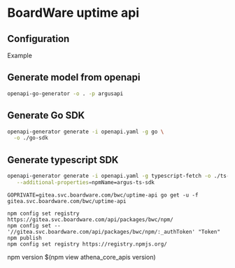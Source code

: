 # BoardWare uptime api

## Configuration

Example

## Generate model from openapi

```bash
openapi-go-generator -o . -p argusapi
```

## Generate Go SDK

```bash
openapi-generator generate -i openapi.yaml -g go \
  -o ./go-sdk
```

## Generate typescript SDK

```bash
openapi-generator generate -i openapi.yaml -g typescript-fetch -o ./ts-sdk \
   --additional-properties=npmName=argus-ts-sdk
```

```
GOPRIVATE=gitea.svc.boardware.com/bwc/uptime-api go get -u -f gitea.svc.boardware.com/bwc/uptime-api
```

```
npm config set registry https://gitea.svc.boardware.com/api/packages/bwc/npm/
npm config set -- '//gitea.svc.boardware.com/api/packages/bwc/npm/:_authToken' "Token"
npm publish
npm config set registry https://registry.npmjs.org/
```

npm version $(npm view athena_core_apis version)
